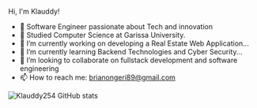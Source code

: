  Hi, I'm Klauddy!


- 🌱 Software Engineer passionate about Tech and innovation
- 🌱 Studied Computer Science at Garissa University.
- 🔭 I’m currently working on developing a Real Estate Web Application...
- 🌱 I’m currently learning Backend Technologies and Cyber Security...
- 👯 I’m looking to collaborate on fullstack development and software engineering
- 📫 How to reach me: brianongeri89@gmail.com


![Klauddy254 GitHub stats](https://github-readme-stats.vercel.app/api?username=klauddy254&show_icons=true&theme=radical)
